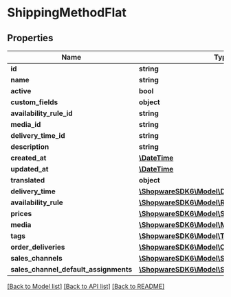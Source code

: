 # ShippingMethodFlat

## Properties
Name | Type | Description | Notes
------------ | ------------- | ------------- | -------------
**id** | **string** |  | [optional] 
**name** | **string** |  | 
**active** | **bool** |  | [optional] 
**custom_fields** | **object** |  | [optional] 
**availability_rule_id** | **string** |  | 
**media_id** | **string** |  | [optional] 
**delivery_time_id** | **string** |  | 
**description** | **string** |  | [optional] 
**created_at** | [**\DateTime**](\DateTime.md) |  | 
**updated_at** | [**\DateTime**](\DateTime.md) |  | 
**translated** | **object** |  | [optional] 
**delivery_time** | [**\ShopwareSDK6\Model\DeliveryTimeFlat**](DeliveryTimeFlat.md) |  | [optional] 
**availability_rule** | [**\ShopwareSDK6\Model\RuleFlat**](RuleFlat.md) |  | [optional] 
**prices** | [**\ShopwareSDK6\Model\ShippingMethodPriceFlat**](ShippingMethodPriceFlat.md) |  | [optional] 
**media** | [**\ShopwareSDK6\Model\MediaFlat**](MediaFlat.md) |  | [optional] 
**tags** | [**\ShopwareSDK6\Model\TagFlat**](TagFlat.md) |  | [optional] 
**order_deliveries** | [**\ShopwareSDK6\Model\OrderDeliveryFlat**](OrderDeliveryFlat.md) |  | [optional] 
**sales_channels** | [**\ShopwareSDK6\Model\SalesChannelFlat**](SalesChannelFlat.md) |  | [optional] 
**sales_channel_default_assignments** | [**\ShopwareSDK6\Model\SalesChannelFlat**](SalesChannelFlat.md) |  | [optional] 

[[Back to Model list]](../../README.md#documentation-for-models) [[Back to API list]](../../README.md#documentation-for-api-endpoints) [[Back to README]](../../README.md)

